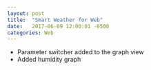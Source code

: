 ```yaml
---
layout: post
title:  "Smart Weather for Web"
date:   2017-06-09 12:00:01 -0500
categories: Web
---
```


- Parameter switcher added to the graph view
- Added humidity graph
